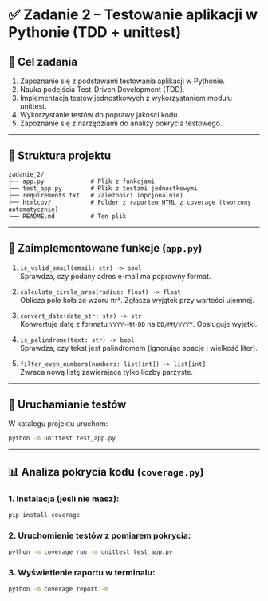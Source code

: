 # ✅ Zadanie 2 – Testowanie aplikacji w Pythonie (TDD + unittest)

## 🎯 Cel zadania

 1. Zapoznanie się z podstawami testowania aplikacji w Pythonie.
 2. Nauka podejścia Test-Driven Development (TDD).
 3. Implementacja testów jednostkowych z wykorzystaniem modułu unittest.
 4. Wykorzystanie testów do poprawy jakości kodu.
 5. Zapoznanie się z narzędziami do analizy pokrycia testowego.

---

## 📁 Struktura projektu

```
zadanie_2/
├── app.py             # Plik z funkcjami
├── test_app.py        # Plik z testami jednostkowymi
├── requirements.txt   # Zależności (opcjonalnie)
├── htmlcov/           # Folder z raportem HTML z coverage (tworzony automatycznie)
└── README.md          # Ten plik
```

---

## 🧠 Zaimplementowane funkcje (`app.py`)

1. `is_valid_email(email: str) -> bool`  
   Sprawdza, czy podany adres e-mail ma poprawny format.

2. `calculate_circle_area(radius: float) -> float`  
   Oblicza pole koła ze wzoru πr². Zgłasza wyjątek przy wartości ujemnej.

3. `convert_date(date_str: str) -> str`  
   Konwertuje datę z formatu `YYYY-MM-DD` na `DD/MM/YYYY`. Obsługuje wyjątki.

4. `is_palindrome(text: str) -> bool`  
   Sprawdza, czy tekst jest palindromem (ignorując spacje i wielkość liter).

5. `filter_even_numbers(numbers: list[int]) -> list[int]`  
   Zwraca nową listę zawierającą tylko liczby parzyste.

---

## 🧪 Uruchamianie testów

W katalogu projektu uruchom:

```bash
python -m unittest test_app.py
```

---

## 📊 Analiza pokrycia kodu (`coverage.py`)

### 1. Instalacja (jeśli nie masz):

```bash
pip install coverage
```

### 2. Uruchomienie testów z pomiarem pokrycia:

```bash
python -m coverage run -m unittest test_app.py
```

### 3. Wyświetlenie raportu w terminalu:

```bash
python -m coverage report -m
```
